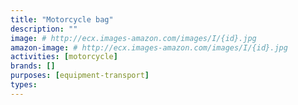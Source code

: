 ```yaml
---
title: "Motorcycle bag"
description: ""
image: # http://ecx.images-amazon.com/images/I/{id}.jpg
amazon-image: # http://ecx.images-amazon.com/images/I/{id}.jpg
activities: [motorcycle]
brands: []
purposes: [equipment-transport]
types:
---
```


